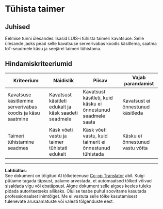 <!--
CO_OP_TRANSLATOR_METADATA:
{
  "original_hash": "da5d9360fe02fdcc1e91a725016c846d",
  "translation_date": "2025-10-11T12:10:08+00:00",
  "source_file": "6-consumer/lessons/3-spoken-feedback/assignment.md",
  "language_code": "et"
}
-->
# Tühista taimer

## Juhised

Eelmise tunni ülesandes lisasid LUIS-i tühista taimeri kavatsuse. Selle ülesande jaoks pead selle kavatsuse serverivabas koodis käsitlema, saatma IoT-seadmele käsu ja seejärel taimeri tühistama.

## Hindamiskriteeriumid

| Kriteerium | Näidislik | Piisav | Vajab parandamist |
| ---------- | --------- | ------ | ----------------- |
| Kavatsuse käsitlemine serverivabas koodis ja käsu saatmine | Kavatsust käsitleti edukalt ja käsk saadeti seadmele | Kavatsust käsitleti, kuid käsku ei õnnestunud seadmele saata | Kavatsust ei õnnestunud käsitleda |
| Taimeri tühistamine seadmes | Käsk võeti vastu ja taimer tühistati edukalt | Käsk võeti vastu, kuid taimerit ei õnnestunud tühistada | Käsku ei õnnestunud vastu võtta |

---

**Lahtiütlus**:  
See dokument on tõlgitud AI tõlketeenuse [Co-op Translator](https://github.com/Azure/co-op-translator) abil. Kuigi püüame tagada täpsust, palume arvestada, et automaatsed tõlked võivad sisaldada vigu või ebatäpsusi. Algne dokument selle algses keeles tuleks pidada autoriteetseks allikaks. Olulise teabe puhul soovitame kasutada professionaalset inimtõlget. Me ei vastuta selle tõlke kasutamisest tulenevate arusaamatuste või valesti tõlgenduste eest.